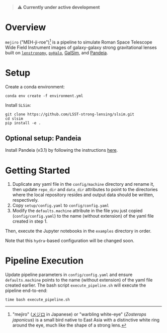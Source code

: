 > :warning: **Currently under active development**

# Overview

`mejiro` ("MEH-ji-roe")[^1] is a pipeline to simulate Roman Space Telescope Wide Field Instrument images of
galaxy-galaxy strong
gravitational lenses
built
on [`lenstronomy`](https://github.com/lenstronomy/lenstronomy), [`pyHalo`](https://github.com/dangilman/pyHalo), [GalSim](https://github.com/GalSim-developers/GalSim),
and [Pandeia](https://outerspace.stsci.edu/display/PEN).

# Setup

Create a conda environment:

```
conda env create -f environment.yml
```

Install `SLSim`:

```
git clone https://github.com/LSST-strong-lensing/slsim.git
cd slsim
pip install -e .
```

## Optional setup: Pandeia

Install Pandeia (v3.1) by following the
instructions [here](https://outerspace.stsci.edu/display/PEN/Pandeia+Engine+Installation).

# Getting Started

1. Duplicate any yaml file in the `config/machine` directory and rename it, then update `repo_dir` and `data_dir`
   attributes to point to the directories where the local repository resides and output data should be written,
   respectively.
2. Copy `setup/config.yaml` to `config/config.yaml`
3. Modify the `defaults.machine` attribute in the file you just copied (`config/config.yaml`) to the name (without
   extension) of the yaml file created in step 1.

Then, execute the Jupyter notebooks in the `examples` directory in order.

Note that this `hydra`-based configuration will be changed soon.

# Pipeline Execution

Update pipeline parameters in `config/config.yaml` and ensure `defaults.machine` points to the name (without extension)
of the yaml file created earlier. The bash script `execute_pipeline.sh` will execute the pipeline end-to-end:

```
time bash execute_pipeline.sh
```

[^1]: "mejiro" ([メジロ](https://ja.wikipedia.org/wiki/%E3%83%A1%E3%82%B8%E3%83%AD) in Japanese) or "warbling
white-eye" (*Zosterops japonicus*) is a small bird native to East Asia with a distinctive white ring around the eye,
much like the shape of a strong lens.
